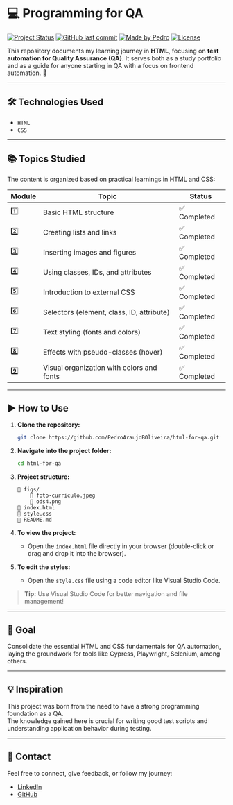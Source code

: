 # 💻 Programming for QA

[![Project Status](https://img.shields.io/badge/status-desenvolvido-brightgreen)](https://github.com/PedroAraujoBOliveira/html-for-qa)
[![GitHub last commit](https://img.shields.io/github/last-commit/PedroAraujoBOliveira/html-for-qa)](https://github.com/PedroAraujoBOliveira/html-for-qa)
[![Made by Pedro](https://img.shields.io/badge/made%20by-Pedro-blue)](https://www.linkedin.com/in/pedroaraujoboliveira/)
[![License](https://img.shields.io/badge/license-MIT-green)](./LICENSE)

This repository documents my learning journey in **HTML**, focusing on **test automation for Quality Assurance (QA)**.
It serves both as a study portfolio and as a guide for anyone starting in QA with a focus on frontend automation. 🚀

---

## 🛠 Technologies Used

- `HTML`
- `CSS`

---

## 📚 Topics Studied

The content is organized based on practical learnings in HTML and CSS:

| Module | Topic                                      | Status       |
|--------|--------------------------------------------|--------------|
| 1️⃣     | Basic HTML structure                    | ✅ Completed  |
| 2️⃣     | Creating lists and links                 | ✅ Completed  |
| 3️⃣     | Inserting images and figures            | ✅ Completed  |
| 4️⃣     | Using classes, IDs, and attributes       | ✅ Completed  |
| 5️⃣     | Introduction to external CSS            | ✅ Completed  |
| 6️⃣     | Selectors (element, class, ID, attribute) | ✅ Completed  |
| 7️⃣     | Text styling (fonts and colors)         | ✅ Completed  |
| 8️⃣     | Effects with pseudo-classes (hover)     | ✅ Completed  |
| 9️⃣     | Visual organization with colors and fonts | ✅ Completed  |

---

## ▶️ How to Use

1. **Clone the repository:**
   ```bash
   git clone https://github.com/PedroAraujoBOliveira/html-for-qa.git
   ```

2. **Navigate into the project folder:**
   ```bash
   cd html-for-qa
   ```

3. **Project structure:**
   ```
   📁 figs/
       📄 foto-curriculo.jpeg
       📄 ods4.png
   📄 index.html
   📄 style.css
   📄 README.md
   ```

4. **To view the project:**
   - Open the `index.html` file directly in your browser (double-click or drag and drop it into the browser).

5. **To edit the styles:**
   - Open the `style.css` file using a code editor like Visual Studio Code.

> **Tip:** Use Visual Studio Code for better navigation and file management!

---

## 📌 Goal

Consolidate the essential HTML and CSS fundamentals for QA automation, laying the groundwork for tools like Cypress, Playwright, Selenium, among others.

---

## 💡 Inspiration

This project was born from the need to have a strong programming foundation as a QA.  
The knowledge gained here is crucial for writing good test scripts and understanding application behavior during testing.

---

## 📨 Contact

Feel free to connect, give feedback, or follow my journey:

- [LinkedIn](https://www.linkedin.com/in/pedroaraujoboliveira/)
- [GitHub](https://github.com/PedroAraujoBOliveira)